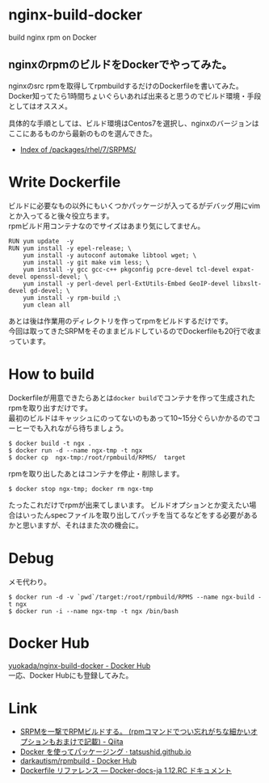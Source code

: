 # nginx-build-docker
build nginx rpm on Docker

## nginxのrpmのビルドをDockerでやってみた。

nginxのsrc rpmを取得してrpmbuildするだけのDockerfileを書いてみた。  
Docker知ってたら1時間ちょいぐらいあれば出来ると思うのでビルド環境・手段としてはオススメ。

具体的な手順としては、ビルド環境はCentos7を選択し、nginxのバージョンはここにあるものから最新のものを選んできた。

- [Index of /packages/rhel/7/SRPMS/][srpm_hosting]

Write Dockerfile
=================

ビルドに必要なもの以外にもいくつかパッケージが入ってるがデバッグ用にvimとか入ってると後々役立ちます。  
rpmビルド用コンテナなのでサイズはあまり気にしてません。

```
RUN yum update  -y
RUN yum install -y epel-release; \
    yum install -y autoconf automake libtool wget; \
    yum install -y git make vim less; \
    yum install -y gcc gcc-c++ pkgconfig pcre-devel tcl-devel expat-devel openssl-devel; \
    yum install -y perl-devel perl-ExtUtils-Embed GeoIP-devel libxslt-devel gd-devel; \
    yum install -y rpm-build ;\
    yum clean all
```

あとは後は作業用のディレクトリを作ってrpmをビルドするだけです。  
今回は取ってきたSRPMをそのままビルドしているのでDockerfileも20行で收まっています。

How to build
============

Dockerfileが用意できたらあとは`docker build`でコンテナを作って生成されたrpmを取り出すだけです。  
最初のビルドはキャッシュにのってないのもあって10~15分ぐらいかかるのでコーヒーでも入れながら待ちましょう。

```
$ docker build -t ngx .
$ docker run -d --name ngx-tmp -t ngx
$ docker cp  ngx-tmp:/root/rpmbuild/RPMS/  target
```

rpmを取り出したあとはコンテナを停止・削除します。

```
$ docker stop ngx-tmp; docker rm ngx-tmp
```

たったこれだけでrpmが出来てしまいます。
ビルドオプションとか変えたい場合はいったんspecファイルを取り出してパッチを当てるなどをする必要があるかと思いますが、それはまた次の機会に。

Debug
=====

メモ代わり。

```
$ docker run -d -v `pwd`/target:/root/rpmbuild/RPMS --name ngx-build -t ngx
$ docker run -i --name ngx-tmp -t ngx /bin/bash
```

Docker Hub
==========
[yuokada/nginx-build-docker - Docker Hub][my_docker_hub]  
一応、Docker Hubにも登録してみた。

Link
====

- [SRPMを一撃でRPMビルドする。 (rpmコマンドでつい忘れがちな細かいオプションもおまけで記載) - Qiita][qiita_srpm]
- [Docker を使ってパッケージング · tatsushid.github.io][tatsushid_github]
- [darkautism/rpmbuild - Docker Hub][sample_hub]
- [Dockerfile リファレンス — Docker-docs-ja 1.12.RC ドキュメント][docker_reference]


[srpm_hosting]: http://nginx.org/packages/rhel/7/SRPMS/ "Index of /packages/rhel/7/SRPMS/"
[my_docker_hub]: https://hub.docker.com/r/yuokada/nginx-build-docker/ "yuokada/nginx-build-docker - Docker Hub"
[qiita_srpm]: http://qiita.com/koitatu3/items/49635de6ec40a5f30222 "SRPMを一撃でRPMビルドする。 (rpmコマンドでつい忘れがちな細かいオプションもおまけで記載) - Qiita"
[docker_reference]:  http://docs.docker.jp/engine/reference/builder.html#volume "Dockerfile リファレンス — Docker-docs-ja 1.12.RC ドキュメント"
[sample_hub]: https://hub.docker.com/r/darkautism/rpmbuild/ "darkautism/rpmbuild - Docker Hub"
[tatsushid_github]: http://tatsushid.github.io/blog/2015/12/packaging-with-docker/ "Docker を使ってパッケージング · tatsushid.github.io"
